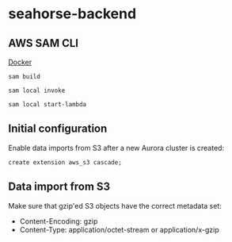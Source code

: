 # seahorse-backend

## AWS SAM CLI

[Docker](https://docs.aws.amazon.com/serverless-application-model/latest/developerguide/install-docker.html)

```shell
sam build
```
```shell
sam local invoke
```
```shell
sam local start-lambda
```

## Initial configuration
Enable data imports from S3 after a new Aurora cluster is created:
```postgresql
create extension aws_s3 cascade;
```

## Data import from S3
Make sure that gzip'ed S3 objects have the correct metadata set:
* Content-Encoding: gzip
* Content-Type: application/octet-stream or application/x-gzip
